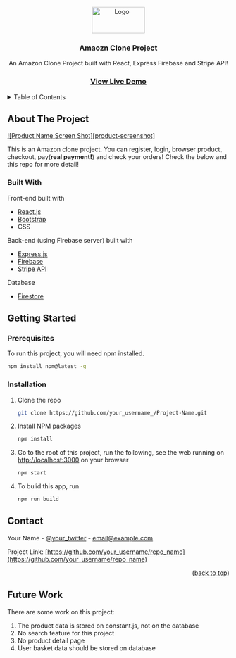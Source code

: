 <!-- PROJECT LOGO -->
<br />
<div align="center">
  <a href="https://github.com/yiyi-wang1/amazon-clone">
    <img src="http://media.corporate-ir.net/media_files/IROL/17/176060/Oct18/Amazon%20logo.PNG" alt="Logo" width="120" height="60">
  </a>

  <h3 align="center">Amaozn Clone Project</h3>

  <p align="center">
    An Amazon Clone Project built with React, Express Firebase and Stripe API!
    <br/>
    <h3><a href="https://clone-89948.web.app/"><strong>View Live Demo</strong></a></h3>
  </p>
</div>

<!-- TABLE OF CONTENTS -->
<details>
  <summary>Table of Contents</summary>
  <ol>
    <li>
      <a href="#about-the-project">About The Project</a>
      <ul>
        <li><a href="#built-with">Built With</a></li>
      </ul>
    </li>
    <li>
      <a href="#getting-started">Getting Started</a>
      <ul>
        <li><a href="#prerequisites">Prerequisites</a></li>
        <li><a href="#installation">Installation</a></li>
      </ul>
    </li>
    <li><a href="#contact">Contact</a></li>
    <li><a href="#futurework">Future work</a></li>
  </ol>
</details>



<!-- ABOUT THE PROJECT -->
## About The Project

[![Product Name Screen Shot][product-screenshot]](https://example.com)

This is an Amazon clone project. You can register, login, browser product, checkout, pay(**real payment!**) and check your orders!
Check the below and this repo for more detail!

### Built With

Front-end built with 
* [React.js](https://reactjs.org/)
* [Bootstrap](https://getbootstrap.com)
* CSS

Back-end (using Firebase server) built with
* [Express.js](https://expressjs.com/)
* [Firebase](https://firebase.google.com/)
* [Stripe API](https://stripe.com/en-ca)

Database
* [Firestore](https://firebase.google.com/products/firestore)

<!-- GETTING STARTED -->
## Getting Started



### Prerequisites

To run this project, you will need npm installed.

  ```sh
  npm install npm@latest -g
  ```

### Installation

1. Clone the repo
   ```sh
   git clone https://github.com/your_username_/Project-Name.git
   ```
2. Install NPM packages
   ```sh
   npm install
   ```
3. Go to the root of this project, run the following, see the web running on [http://localhost:3000](http://localhost:3000) on your browser

   ```sh
   npm start
   ```
4. To bulid this app, run 
   ```sh
   npm run build
   ```



<!-- CONTACT -->
## Contact

Your Name - [@your_twitter](https://twitter.com/your_username) - email@example.com

Project Link: [https://github.com/your_username/repo_name](https://github.com/your_username/repo_name)

<p align="right">(<a href="#top">back to top</a>)</p>



<!-- FUTUREWORK -->
## Future Work
There are some work on this project: 
1. The product data is stored on constant.js, not on the database
2. No search feature for this project
3. No product detail page
4. User basket data should be stored on database

